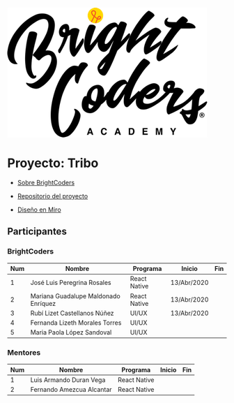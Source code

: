 ![BrightCoders Logo](../../imgs/logo-bc.png)


# Proyecto: Tribo
- [Sobre BrightCoders](https://github.com/magma-labs/BrightCoders/blob/master/nosotros.md)

- [Repositorio del proyecto](https://github.com/magma-labs/tribo)
- [Diseño en Miro](https://miro.com/app/board/o9J_ktv22zI=/)


## Participantes

### BrightCoders

Num | Nombre | Programa | Inicio | Fin
--- | --- | --- | --- | --- 
1 | José Luis Peregrina Rosales | React Native | 13/Abr/2020 | 
2 | Mariana Guadalupe Maldonado Enríquez | React Native | 13/Abr/2020 | 
3 | Rubí Lizet Castellanos Núñez | UI/UX | 13/Abr/2020 | 
4 | Fernanda Lizeth Morales Torres | UI/UX |  | 
5 | Maria Paola López Sandoval |UI/UX |  | 

### Mentores

Num | Nombre | Programa | Inicio | Fin
--- | --- | --- | --- | --- 
1 | Luis Armando Duran Vega| React Native | | 
2 | Fernando Amezcua Alcantar | React Native | | 



